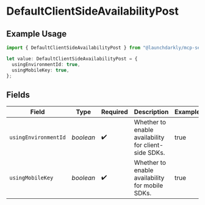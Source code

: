 # DefaultClientSideAvailabilityPost

## Example Usage

```typescript
import { DefaultClientSideAvailabilityPost } from "@launchdarkly/mcp-server";

let value: DefaultClientSideAvailabilityPost = {
  usingEnvironmentId: true,
  usingMobileKey: true,
};
```

## Fields

| Field                                                | Type                                                 | Required                                             | Description                                          | Example                                              |
| ---------------------------------------------------- | ---------------------------------------------------- | ---------------------------------------------------- | ---------------------------------------------------- | ---------------------------------------------------- |
| `usingEnvironmentId`                                 | *boolean*                                            | :heavy_check_mark:                                   | Whether to enable availability for client-side SDKs. | true                                                 |
| `usingMobileKey`                                     | *boolean*                                            | :heavy_check_mark:                                   | Whether to enable availability for mobile SDKs.      | true                                                 |